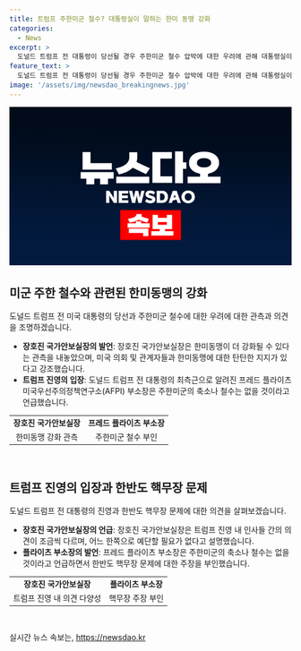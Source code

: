 ```yaml
---
title: 트럼프 주한미군 철수? 대통령실이 말하는 한미 동맹 강화
categories:
  - News
excerpt: >
  도널드 트럼프 전 대통령이 당선될 경우 주한미군 철수 압박에 대한 우려에 관해 대통령실이 입을 열었다. 장호진 국가안보실장은 이에 대해 오히려 한미동맹이 더 강화될 수 있다는 관측을 내놓았으며, 트럼프 진영의 인사들도 한미동맹을 너무 걱정하지 않아도 된다. 더 강화할 것이라고 언급하며 우려를 덜어냈다. 또한, 주한미군의 축소나 철수는 없을 것이라는 주장도 제기되었다. 한미동맹의 탄탄한 지지와 향후 정책에 대한 다양한 의견들을 종합해 보여준다.
feature_text: >
  도널드 트럼프 전 대통령이 당선될 경우 주한미군 철수 압박에 대한 우려에 관해 대통령실이 입을 열었다. 장호진 국가안보실장은 이에 대해 오히려 한미동맹이 더 강화될 수 있다는 관측을 내놓았으며, 트럼프 진영의 인사들도 한미동맹을 너무 걱정하지 않아도 된다. 더 강화할 것이라고 언급하며 우려를 덜어냈다. 또한, 주한미군의 축소나 철수는 없을 것이라는 주장도 제기되었다. 한미동맹의 탄탄한 지지와 향후 정책에 대한 다양한 의견들을 종합해 보여준다.
image: '/assets/img/newsdao_breakingnews.jpg'
---
```


<p><img src="/assets/img/newsdao_breakingnews.jpg" alt="koreaapp 속보" /></p>

<h2 data-ke-size="size26">미군 주한 철수와 관련된 한미동맹의 강화</h2>

<p data-ke-size="size16">도널드 트럼프 전 미국 대통령의 당선과 주한미군 철수에 대한 우려에 대한 관측과 의견을 조명하겠습니다.</p>

<ul>
<li><b>장호진 국가안보실장의 발언</b>: 장호진 국가안보실장은 한미동맹이 더 강화될 수 있다는 관측을 내놓았으며, 미국 의회 및 관계자들과 한미동맹에 대한 탄탄한 지지가 있다고 강조했습니다.</li>
<li><b>트럼프 진영의 입장</b>: 도널드 트럼프 전 대통령의 최측근으로 알려진 프레드 플라이츠 미국우선주의정책연구소(AFPI) 부소장은 주한미군의 축소나 철수는 없을 것이라고 언급했습니다.</li>
</ul>

<table>
  <tr>
    <td style="text-align: center; height: 17px;"><b>장호진 국가안보실장</b></td>
    <td style="text-align: center; height: 17px;"><b>프레드 플라이츠 부소장</b></td>
  </tr>
  <tr>
    <td style="text-align: center;">한미동맹 강화 관측</td>
    <td style="text-align: center;">주한미군 철수 부인</td>
  </tr>
</table>

<p data-ke-size="size16">&nbsp;</p>

<h2 data-ke-size="size26">트럼프 진영의 입장과 한반도 핵무장 문제</h2>

<p data-ke-size="size16">도널드 트럼프 전 대통령의 진영과 한반도 핵무장 문제에 대한 의견을 살펴보겠습니다.</p>

<ul>
<li><b>장호진 국가안보실장의 언급</b>: 장호진 국가안보실장은 트럼프 진영 내 인사들 간의 의견이 조금씩 다르며, 어느 한쪽으로 예단할 필요가 없다고 설명했습니다.</li>
<li><b>플라이츠 부소장의 발언</b>: 프레드 플라이츠 부소장은 주한미군의 축소나 철수는 없을 것이라고 언급하면서 한반도 핵무장 문제에 대한 주장을 부인했습니다.</li>
</ul>

<table>
  <tr>
    <td style="text-align: center; height: 17px;"><b>장호진 국가안보실장</b></td>
    <td style="text-align: center; height: 17px;"><b>플라이츠 부소장</b></td>
  </tr>
  <tr>
    <td style="text-align: center;">트럼프 진영 내 의견 다양성</td>
    <td style="text-align: center;">핵무장 주장 부인</td>
  </tr>
</table>

<p data-ke-size="size16">&nbsp;</p>
실시간 뉴스 속보는, <a href="https://newsdao.kr" rel="dofollow">https://newsdao.kr</a>


